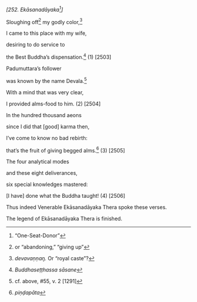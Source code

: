 *\[252. Ekāsanadāyaka*[^1]*\]*

Sloughing off[^2] my godly color,[^3]

I came to this place with my wife,

desiring to do service to

the Best Buddha’s dispensation.[^4] (1) \[2503\]

Padumuttara’s follower

was known by the name Devala.[^5]

With a mind that was very clear,

I provided alms-food to him. (2) \[2504\]

In the hundred thousand aeons

since I did that \[good\] karma then,

I’ve come to know no bad rebirth:

that’s the fruit of giving begged alms.[^6] (3) \[2505\]

The four analytical modes

and these eight deliverances,

six special knowledges mastered:

\[I have\] done what the Buddha taught! (4) \[2506\]

Thus indeed Venerable Ekāsanadāyaka Thera spoke these verses.

The legend of Ekāsanadāyaka Thera is finished.

[^1]: “One-Seat-Donor”

[^2]: or “abandoning,” “giving up”

[^3]: *devavaṇṇaŋ.* Or “royal caste”?

[^4]: *Buddhaseṭṭhassa sāsane*

[^5]: cf. above, \#55, v. 2 \[1291\]

[^6]: *piṇḍapāta*
